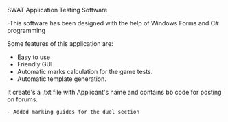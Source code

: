 SWAT Application Testing Software

-This software has been designed with the help of Windows Forms and C# programming

Some features of this application are:
* Easy to use
* Friendly GUI
* Automatic marks calculation for the game tests.
* Automatic template generation.

It create's a .txt file with Applicant's name and contains bb code for posting on forums.

~~~~~~ Version 1.0 ~~~~~~
- Added marking guides for the duel section